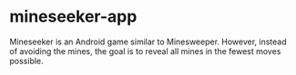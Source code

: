 # mineseeker-app
Mineseeker is an Android game similar to Minesweeper. However, instead of avoiding the mines, the goal is to reveal all mines in the fewest moves possible.

